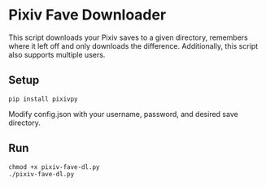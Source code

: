 Pixiv Fave Downloader
=====================

This script downloads your Pixiv saves to a given directory, remembers where it left off and only
downloads the difference. Additionally, this script also supports multiple users.


Setup
-----

    pip install pixivpy

Modify config.json with your username, password, and desired save directory.  
 


Run
---
	chmod +x pixiv-fave-dl.py
    ./pixiv-fave-dl.py

